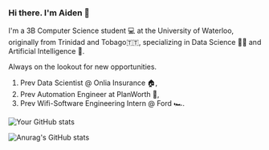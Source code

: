 ### Hi there. I'm Aiden 👋

I'm a 3B Computer Science student 💻 at the University of Waterloo, originally from Trinidad and Tobago🇹🇹, specializing in Data Science 👨‍💻 and Artificial Intelligence 🤖. 

Always on the lookout for new opportunities. 

1. Prev Data Scientist @ Onlia Insurance 🏠, 
2. Prev Automation Engineer at PlanWorth 📜,
3. Prev Wifi-Software Engineering Intern @ Ford 🏎️.


![Your GitHub stats](https://github-readme-stats.vercel.app/api/top-langs/?username=AidenAR)

![Anurag's GitHub stats](https://github-readme-stats.vercel.app/api?username=AidenAR&show=prs_merged,prs_merged_percentage&show_icons=true)
